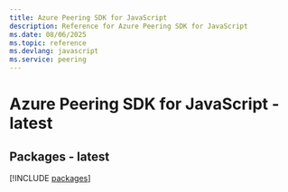 ```yaml
---
title: Azure Peering SDK for JavaScript
description: Reference for Azure Peering SDK for JavaScript
ms.date: 08/06/2025
ms.topic: reference
ms.devlang: javascript
ms.service: peering
---
```

# Azure Peering SDK for JavaScript - latest
## Packages - latest
[!INCLUDE [packages](peering-index.md)]